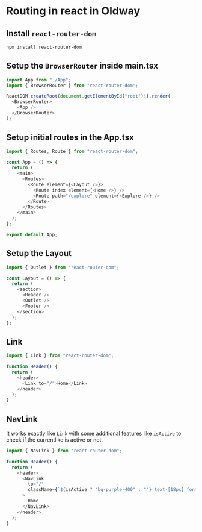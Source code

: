 # Routing in react in Oldway

## Install `react-router-dom`

```bash
npm install react-router-dom
```

## Setup the `BrowserRouter` inside main.tsx

```ts
import App from "./App";
import { BrowserRouter } from "react-router-dom";

ReactDOM.createRoot(document.getElementById("root")!).render(
  <BrowserRouter>
    <App />
  </BrowserRouter>
);
```

## Setup initial routes in the App.tsx

```ts
import { Routes, Route } from "react-router-dom";

const App = () => {
  return (
    <main>
      <Routes>
        <Route element={<Layout />}>
          <Route index element={<Home />} />
          <Route path="/explore" element={<Explore />} />
        </Route>
      </Routes>
    </main>
  );
};

export default App;
```

## Setup the Layout

```ts
import { Outlet } from "react-router-dom";

const Layout = () => {
  return (
    <section>
      <Header />
      <Outlet />
      <Footer />
    </section>
  );
};
```

## Link

```ts
import { Link } from "react-router-dom";

function Header() {
  return (
    <header>
      <Link to="/">Home</Link>
    </header>
  );
}
```

## NavLink

It works exactly like `Link` with some additional features like `isActive` to check if the currentlike
is active or not.

```ts
import { NavLink } from "react-router-dom";

function Header() {
  return (
    <header>
      <NavLink
        to="/"
        className={`${isActive ? "bg-purple-400" : ""} text-[18px] font-bold`}
      >
        Home
      </NavLink>
    </header>
  );
}
```
